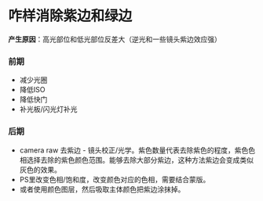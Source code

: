 # 咋样消除紫边和绿边

**产生原因**：高光部位和低光部位反差大（逆光和一些镜头紫边效应强）

### 前期

- 减少光圈
- 降低ISO
- 降低快门
- 补光板/闪光灯补光

### 后期

- camera raw 去紫边 - 镜头校正/光学。紫色数量代表去除紫色的程度，紫色色相选择去除的紫色颜色范围。能够去除大部分紫边，这种方法紫边会变成类似灰色的效果。
- PS里改变色相/饱和度，改变颜色对应的色相，需要结合蒙版。
- 或者使用颜色图层，然后吸取主体颜色把紫边涂抹掉。



